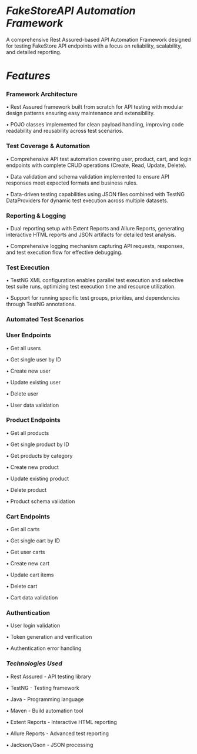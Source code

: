 # ***FakeStoreAPI Automation Framework***

A comprehensive Rest Assured-based API Automation Framework designed for testing FakeStore API endpoints with a focus on reliability, scalability, and detailed reporting.

# ***Features***

### **Framework Architecture**

•	Rest Assured framework built from scratch for API testing with modular design patterns ensuring easy maintenance and extensibility.

•	POJO classes implemented for clean payload handling, improving code readability and reusability across test scenarios.

### **Test Coverage & Automation**

•	Comprehensive API test automation covering user, product, cart, and login endpoints with complete CRUD operations (Create, Read, Update, Delete).

•	Data validation and schema validation implemented to ensure API responses meet expected formats and business rules.

•	Data-driven testing capabilities using JSON files combined with TestNG DataProviders for dynamic test execution across multiple datasets.

### **Reporting & Logging**

•	Dual reporting setup with Extent Reports and Allure Reports, generating interactive HTML reports and JSON artifacts for detailed test analysis.

•	Comprehensive logging mechanism capturing API requests, responses, and test execution flow for effective debugging.

### **Test Execution**

•	TestNG XML configuration enables parallel test execution and selective test suite runs, optimizing test execution time and resource utilization.

•	Support for running specific test groups, priorities, and dependencies through TestNG annotations.

### **Automated Test Scenarios**

### User Endpoints

•	Get all users

•	Get single user by ID

•	Create new user

•	Update existing user

•	Delete user

•	User data validation

### Product Endpoints

•	Get all products

•	Get single product by ID

•	Get products by category

•	Create new product

•	Update existing product

•	Delete product

•	Product schema validation

### Cart Endpoints

•	Get all carts

•	Get single cart by ID

•	Get user carts

•	Create new cart

•	Update cart items

•	Delete cart

•	Cart data validation

### Authentication

•	User login validation

•	Token generation and verification

•	Authentication error handling

### ***Technologies Used***

•	Rest Assured - API testing library

•	TestNG - Testing framework

•	Java - Programming language

•	Maven - Build automation tool

•	Extent Reports - Interactive HTML reporting

•	Allure Reports - Advanced test reporting

•	Jackson/Gson - JSON processing


